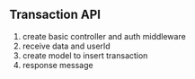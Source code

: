 ## Transaction API

1. create basic controller and auth middleware
2. receive data and userId
3. create model to insert transaction
4. response message
